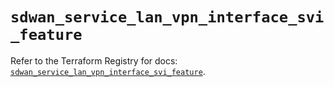 # `sdwan_service_lan_vpn_interface_svi_feature`

Refer to the Terraform Registry for docs: [`sdwan_service_lan_vpn_interface_svi_feature`](https://registry.terraform.io/providers/ciscodevnet/sdwan/0.8.0/docs/resources/service_lan_vpn_interface_svi_feature).
